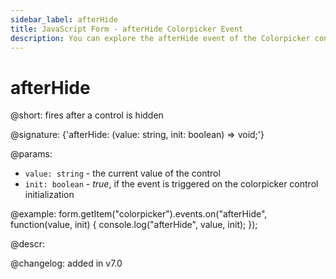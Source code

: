 ```yaml
---
sidebar_label: afterHide
title: JavaScript Form - afterHide Colorpicker Event 
description: You can explore the afterHide event of the Colorpicker control of Form in the documentation of the DHTMLX JavaScript UI library. Browse developer guides and API reference, try out code examples and live demos, and download a free 30-day evaluation version of DHTMLX Suite 7.
---
```


# afterHide

@short: fires after a control is hidden

@signature: {'afterHide: (value: string, init: boolean) => void;'}

@params:
- `value: string` - the current value of the control
- `init: boolean` - *true*, if the event is triggered on the colorpicker control initialization

@example:
form.getItem("colorpicker").events.on("afterHide", function(value, init) {
    console.log("afterHide", value, init);
});

@descr:

@changelog: added in v7.0
